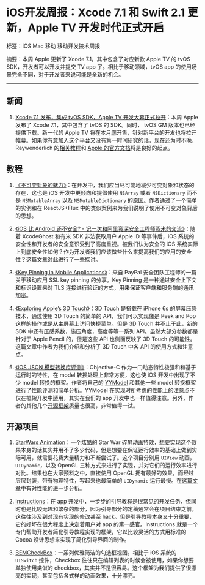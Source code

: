 # iOS开发周报：Xcode 7.1 和 Swift 2.1 更新，Apple TV 开发时代正式开启

标签：iOS Mac 移动 移动开发技术周报

摘要：本周 Apple 更新了 Xcode 7.1，其中包含了对应新款 Apple TV 的 tvOS SDK，开发者可以开发并提交 TV app 了。相比于移动领域，tvOS app 的使用场景完全不同，对于开发者来说可能是全新的机会。

---

## 新闻

1. [Xcode 7.1 发布，集成 tvOS SDK，Apple TV 开发大幕正式拉开](https://developer.apple.com/tvos/)：本周 Apple 发布了 Xcode 7.1，其中包含了 tvOS 的 SDK。同时， tvOS GM 版本也已经提供下载。新一代的 Apple TV 将在本月底开售，针对新平台的开发也将拉开帷幕。如果你有意加入这个平台又没有第一时间研究的话，现在还为时不晚，Raywenderlich 的[相关教程](http://www.raywenderlich.com/?s=tvos&cof=FORID%3A10)和 [Apple 的官方文档](https://developer.apple.com/library/prerelease/tvos/documentation/General/Conceptual/AppleTV_PG/)将是良好的起点。

## 教程

1. [《不可变对象的魅力》](http://limboy.me/ios/2015/10/18/the-power-of-immutable-objects.html)：在开发中，我们应当尽可能地减少可变对象和状态的存在，这也是 iOS 开发中更倾向和提倡使用 `NSArray` 或者 `NSDictionary` 而不是 `NSMutableArray` 以及 `NSMutableDictionary` 的原因。作者通过了一个简单的实例和在 ReactJS+Flux 中的类似案例来为我们说明了使用不可变对象背后的思想。

2. [《iOS 比 Android 还不安全? - 记一次和阿里资深安全工程师蒸米的交流》](http://blog.devtang.com/blog/2015/10/22/talk-with-zm-about-ios-security/)：随着 XcodeGhost 和有米 SDK 非法获取用户 Apple ID 等事件后，iOS 系统的安全性和开发者的安全意识受到了高度重视。被我们认为安全的 iOS 系统实际上到底安全性如何？作为开发者我们应该做些什么来提高我们的应用的安全性？这篇文章对此进行了一些探讨。

3. [《Key Pinning in Mobile Applications》](https://www.paypal-engineering.com/2015/10/14/key-pinning-in-mobile-applications/)：来自 PayPal 安全团队工程师的一篇关于移动应用 SSL key pinning 的分享。Key Pinning 是一种通过安全上下文和标识设置来对 TLS 连接进行验证的方式，用来保证客户端和服务端的通讯加密。

4. [《Exploring Apple’s 3D Touch》](https://medium.com/@rknla/exploring-apple-s-3d-touch-f5980ef45af5#.vbnhcafrl)：3D Touch 是搭载在 iPhone 6s 的屏幕压感技术，通过使用 3D Touch 的简单的 API，我们可以实现像是 Peek and Pop 这样的操作或是从主屏幕上访问快捷菜单。但是 3D Touch 并不止于此，新的 SDK 中还有压感系数，施压角度，高度等等一系列 API。虽然大部分参数都是针对于 Apple Pencil 的，但是这些 API 也侧面反映了 3D Touch 的可能性。这篇文章中作者为我们介绍和分析了 3D Touch 中各 API 的使用方式和注意点。

5. [《iOS JSON 模型转换库评测》](http://blog.ibireme.com/2015/10/23/ios_model_framework_benchmark/)：Objective-C 作为一门动态特性极强和和基于运行时的特性，在 model 转换处理上非常方便，这也使 iOS 开发中出现了不少 model 转换的框架。作者将自己的 [YYModel](https://github.com/ibireme/YYModel) 和其他一些 model 转换框架进行了性能评测和简单分析。YYModel 在实现时所考虑的性能上的注意点不仅在框架开发中适用，其实在我们的 app 开发中也一样值得注意。另外，作者的其他几个[开源框架](http://blog.ibireme.com/2015/10/23/daily/)质量也很高，非常值得一试。

## 开源项目

1. [StarWars Animation](https://github.com/Yalantis/StarWars.iOS)：一个炫酷的 Star War 碎屏动画特效，想要实现这个效果本身的话其实并用不了多少代码，但是想要在保证运行效率的基础上做到实际可用，就需要花费大量精力和不断尝试了。这个项目分别用 `UIView` 动画，`UIDynamic`，以及 OpenGL 三种方式来进行了实现，并对它们的运行效率进行对比。结果也在大家预料之中，直接使用 OpenGL 拥有最好的效果，而经过层层封装，带有物理特性，写起来也最简单的 `UIDynamic` 运行最慢。在[这篇文章](https://yalantis.com/blog/uidynamics-uikit-or-opengl-3-types-of-ios-animations-for-the-star-wars/)中有对性能的进一步分析。

2. [Instructions](https://github.com/ephread/Instructions)：在 app 开发中，一步步的引导教程是很常见的开发任务，但同时也是比较无趣和繁杂的部分，因为引导部分的定稿通常会在项目结束之前，这往往涉及到对现有实现的修改甚至 hack。但是引导教程本身又十分重要，它的好坏在很大程度上决定着用户对 app 的第一感官。Instructions 就是一个专门帮助开发者简化引导教程实现的框架，它以比较灵活的方式用标准的 Cocoa 设计思想来实现了简化引导界面的制作。

3. [BEMCheckBox](https://github.com/Boris-Em/BEMCheckBox)：一系列优雅简洁的勾选框视图。相比于 iOS 系统的 `UISwitch` 控件，Checkbox 往往只在编辑列表的时候会被使用，如果你想要单独使用类似的 checkbox，其实并不是很容易。这个框架为我们提供了很漂亮的实现，甚至包括各式样的动画效果，十分漂亮。
